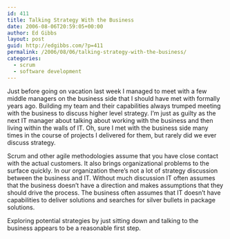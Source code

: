 ```yaml
---
id: 411
title: Talking Strategy With the Business
date: 2006-08-06T20:59:05+00:00
author: Ed Gibbs
layout: post
guid: http://edgibbs.com/?p=411
permalink: /2006/08/06/talking-strategy-with-the-business/
categories:
  - scrum
  - software development
---
```

Just before going on vacation last week I managed to meet with a few middle managers on the business side that I should have met with formally years ago. Building my team and their capabilities always trumped meeting with the business to discuss higher level strategy. I&#8217;m just as guilty as the next IT manager about talking about working with the business and then living within the walls of IT. Oh, sure I met with the business side many times in the course of projects I delivered for them, but rarely did we ever discuss strategy. 

Scrum and other agile methodologies assume that you have close contact with the actual customers. It also brings organizational problems to the surface quickly. In our organization there&#8217;s not a lot of strategy discussion between the business and IT. Without much discussion IT often assumes that the business doesn&#8217;t have a direction and makes assumptions that they should drive the process. The business often assumes that IT doesn&#8217;t have capabilities to deliver solutions and searches for silver bullets in package solutions.

Exploring potential strategies by just sitting down and talking to the business appears to be a reasonable first step.